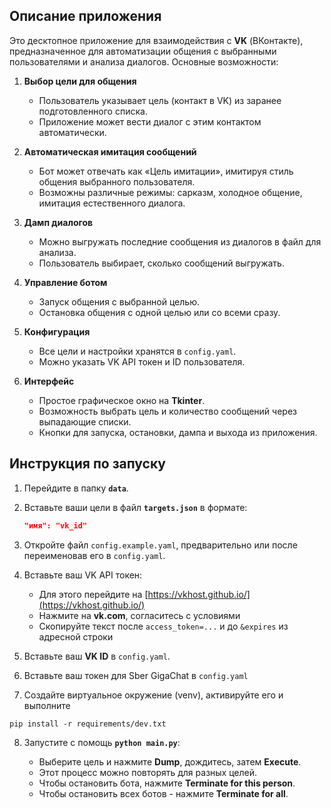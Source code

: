 ## Описание приложения

Это десктопное приложение для взаимодействия с **VK** (ВКонтакте), предназначенное для автоматизации общения с выбранными пользователями и анализа диалогов. Основные возможности:

1. **Выбор цели для общения**

   * Пользователь указывает цель (контакт в VK) из заранее подготовленного списка.
   * Приложение может вести диалог с этим контактом автоматически.

2. **Автоматическая имитация сообщений**

   * Бот может отвечать как «Цель имитации», имитируя стиль общения выбранного пользователя.
   * Возможны различные режимы: сарказм, холодное общение, имитация естественного диалога.

3. **Дамп диалогов**

   * Можно выгружать последние сообщения из диалогов в файл для анализа.
   * Пользователь выбирает, сколько сообщений выгружать.

4. **Управление ботом**

   * Запуск общения с выбранной целью.
   * Остановка общения с одной целью или со всеми сразу.

5. **Конфигурация**

   * Все цели и настройки хранятся в `config.yaml`.
   * Можно указать VK API токен и ID пользователя.

6. **Интерфейс**

   * Простое графическое окно на **Tkinter**.
   * Возможность выбрать цель и количество сообщений через выпадающие списки.
   * Кнопки для запуска, остановки, дампа и выхода из приложения.

## Инструкция по запуску

1. Перейдите в папку **`data`**.

2. Вставьте ваши цели в файл **`targets.json`** в формате:

   ```json
   "имя": "vk_id"
   ```

3. Откройте файл `сonfig.example.yaml`, предварительно или после переименовав его в `config.yaml`.

4. Вставьте ваш VK API токен:

   * Для этого перейдите на [https://vkhost.github.io/](https://vkhost.github.io/)
   * Нажмите на **vk.com**, согласитесь с условиями
   * Скопируйте текст после `access_token=...` и до `&expires` из адресной строки

5. Вставьте ваш **VK ID** в `сonfig.yaml`.
6. Вставьте ваш токен для Sber GigaChat в `сonfig.yaml`

7. Создайте виртуальное окружение (venv), активируйте его и выполните
```shell
pip install -r requirements/dev.txt
```
8. Запустите с помощь **`python main.py`**:

   * Выберите цель и нажмите **Dump**, дождитесь, затем **Execute**.
   * Этот процесс можно повторять для разных целей.
   * Чтобы остановить бота, нажмите **Terminate for this person**.
   * Чтобы остановить всех ботов - нажмите **Terminate for all**.




 
